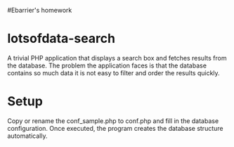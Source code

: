 #Ebarrier's homework

# lotsofdata-search
A trivial PHP application that displays a search box and fetches results from the database.
The problem the application faces is that the database contains so much data it is not easy to filter and order the results quickly.

# Setup
Copy or rename the conf_sample.php to conf.php and fill in the database configuration.
Once executed, the program creates the database structure automatically.

